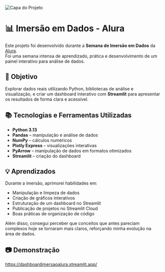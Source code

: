![Capa do Projeto](https://wallpapers.com/images/hd/lo-fi-room-094v7jmki32h96zb.jpg)

# 📊 Imersão em Dados - Alura

Este projeto foi desenvolvido durante a **Semana de Imersão em Dados** da [Alura](https://www.alura.com.br/).  
Foi uma semana intensa de aprendizado, prática e desenvolvimento de um painel interativo para análise de dados.

## 🚀 Objetivo

Explorar dados reais utilizando Python, bibliotecas de análise e visualização, e criar um dashboard interativo com **Streamlit** para apresentar os resultados de forma clara e acessível.

## 📚 Tecnologias e Ferramentas Utilizadas

- **Python 3.13**
- **Pandas** – manipulação e análise de dados
- **NumPy** – cálculos numéricos
- **Plotly Express** – visualizações interativas
- **PyArrow** – manipulação de dados em formatos otimizados
- **Streamlit** – criação do dashboard

## 💡 Aprendizados

Durante a imersão, aprimorei habilidades em:
- Manipulação e limpeza de dados
- Criação de gráficos interativos
- Estruturação de um dashboard no Streamlit
- Publicação de projetos no Streamlit Cloud
- Boas práticas de organização de código

Além disso, consegui perceber que conceitos que antes pareciam complexos hoje se tornaram mais claros, reforçando minha evolução na área de dados.

## 📷 Demonstração

https://dashboardimersaoalura.streamlit.app/
